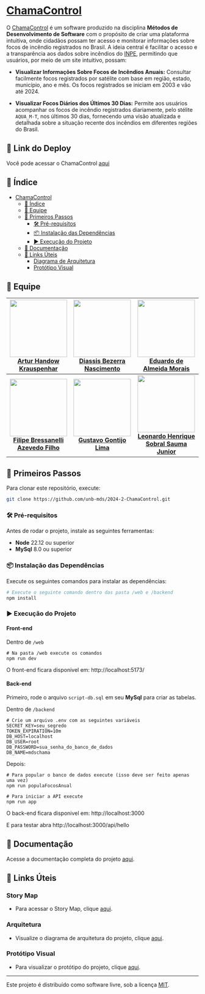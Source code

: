 # [ChamaControl](https://2024-2-chama-control.vercel.app/)

O [ChamaControl](https://2024-2-chama-control.vercel.app/) é um software produzido na disciplina **Métodos de Desenvolvimento de Software** com o propósito de criar uma plataforma intuitiva, onde cidadãos possam ter acesso e monitorar informações sobre focos de incêndio registrados no Brasil. A ideia central é facilitar o acesso e a transparência aos dados sobre incêndios do [INPE](https://terrabrasilis.dpi.inpe.br/queimadas/portal/), permitindo que usuários, por meio de um site intuitivo, possam:

- **Visualizar Informações Sobre Focos de Incêndios Anuais:** Consultar facilmente focos registrados por satélite com base em região, estado, município, ano e mês. Os focos registrados se iniciam em 2003 e vão até 2024.

- **Visualizar Focos Diários dos Últimos 30 Dias:** Permite aos usuários acompanhar os focos de incêndio registrados diariamente, pelo stélite ``AQUA_M-T``, nos últimos 30 dias, fornecendo uma visão atualizada e detalhada sobre a situação recente dos incêndios em diferentes regiões do Brasil.

## 🔗 Link do Deploy

Você pode acessar o ChamaControl [aqui](https://2024-2-chama-control.vercel.app/)

## 📑 Índice

- [ChamaControl](#chamacontrol)
  - [📑 Índice](#-índice)
  - [👤 Equipe](#-equipe)
  - [🚀 Primeiros Passos](#-primeiros-passos)
    - [🛠 Pré-requisitos](#-pré-requisitos)
    - [📦 Instalação das Dependências](#-instalação-das-dependências)
    - [▶️ Execução do Projeto](#️-execução-do-projeto)
  - [📖 Documentação](#-documentação)
  - [🔗 Links Úteis](#-links-úteis)
    - [Diagrama de Arquitetura](#diagrama-de-arquitetura)
    - [Protótipo Visual](#protótipo-visual)

## 👤 Equipe

| <img src="https://github.com/Arturhk05.png" width="150">  <br> [**Artur Handow Krauspenhar**](https://github.com/Arturhk05) | <img src="https://github.com/Diaxiz.png" width="150">  <br> [**Diassis Bezerra Nascimento**](https://github.com/Diaxiz) | <img src="https://github.com/Edumorais08.png" width="150">  <br> [**Eduardo de Almeida Morais**](https://github.com/Edumorais08) |
| :---------: | :---------: | :---------: |
| <img src="https://github.com/fbressa.png" width="150">  <br> [**Filipe Bressanelli Azevedo Filho**](https://github.com/fbressa) | <img src="https://github.com/Guga301104.png" width="150">  <br> [**Gustavo Gontijo Lima**](https://github.com/Guga301104) | <img src="https://github.com/leohssjr.png" width="150">  <br> [**Leonardo Henrique Sobral Sauma Junior**](https://github.com/leohssjr) |

## 🚀 Primeiros Passos

Para clonar este repositório, execute:

```bash
git clone https://github.com/unb-mds/2024-2-ChamaControl.git
```

### 🛠 Pré-requisitos

Antes de rodar o projeto, instale as seguintes ferramentas:

- **Node** 22.12 ou superior
- **MySql** 8.0 ou superior

### 📦 Instalação das Dependências

Execute os seguintes comandos para instalar as dependências:

```bash
# Execute o seguinte comando dentro das pasta /web e /backend
npm install
```

### ▶️ Execução do Projeto

#### Front-end

Dentro de `/web`
```shell
# Na pasta /web execute os comandos
npm run dev
```

O front-end ficara disponivel em: http://localhost:5173/

#### Back-end

Primeiro, rode o arquivo `script-db.sql` em seu **MySql** para criar as tabelas.

Dentro de `/backend`

```shell
# Crie um arquivo .env com as seguintes variáveis
SECRET_KEY=seu_segredo
TOKEN_EXPIRATION=10m
DB_HOST=localhost
DB_USER=root
DB_PASSWORD=sua_senha_do_banco_de_dados
DB_NAME=mdschama
```

Depois:
```shell
# Para popular o banco de dados execute (isso deve ser feito apenas uma vez)
npm run populaFocosAnual

# Para iniciar a API execute
npm run app
```

O back-end ficara disponivel em: http://localhost:3000

E para testar abra http://localhost:3000/api/hello

## 📖 Documentação

Acesse a documentação completa do projeto [aqui](https://unb-mds.github.io/2024-2-ChamaControl/).

## 🔗 Links Úteis

### Story Map

- Para acessar o Story Map, clique [aqui](https://miro.com/app/board/uXjVL-P6Y-c=/?share_link_id=434250135699).

### Arquitetura

- Visualize o diagrama de arquitetura do projeto, clique [aqui](https://www.figma.com/design/4eVXq7dgs2j8SpdVHSLbB1/Arquitetura---ChamaControl?node-id=0-1&t=rv9rNCBxhKdR6XxI-1).

### Protótipo Visual

- Para visualizar o protótipo do projeto, clique [aqui](https://www.figma.com/design/mPqnz5g1fNN7PVtIgwt0ln/Queimadas-UnB?node-id=0-1&node-type=canvas&t=oHqySMJ71eFv4Tow-0).

---

Este projeto é distribuído como software livre, sob a licença [MIT](https://github.com/unb-mds/2024-2-ChamaControl/blob/main/LICENSE).
